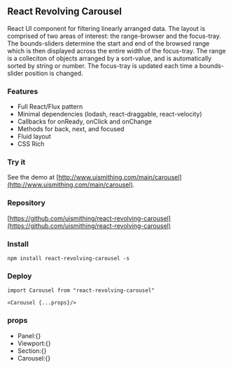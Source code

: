 ## React Revolving Carousel

React UI component for filtering linearly arranged data. The layout is comprised of two areas of interest: the range-browser and the focus-tray. The bounds-sliders determine the start and end of the browsed range which is then displayed across the entire width of the focus-tray. The range is a colleciton of objects arranged by a sort-value, and is automatically sorted by string or number. The focus-tray is updated each time a bounds-slider position is changed.

### Features
  * Full React/Flux pattern
  * Minimal dependencies (lodash, react-draggable, react-velocity)
  * Callbacks for onReady, onClick and onChange
  * Methods for back, next, and focused
  * Fluid layout
  * CSS Rich

### Try it
See the demo at [http://www.uismithing.com/main/carousel](http://www.uismithing.com/main/carousel).

### Repository
[https://github.com/uismithing/react-revolving-carousel](https://github.com/uismithing/react-revolving-carousel)

### Install
`npm install react-revolving-carousel -s`

### Deploy
`import Carousel from "react-revolving-carousel"`

`<Carousel {...props}/>`

### props
  * Panel:{}
  * Viewport:{}
  * Section:{}
  * Carousel:{}
